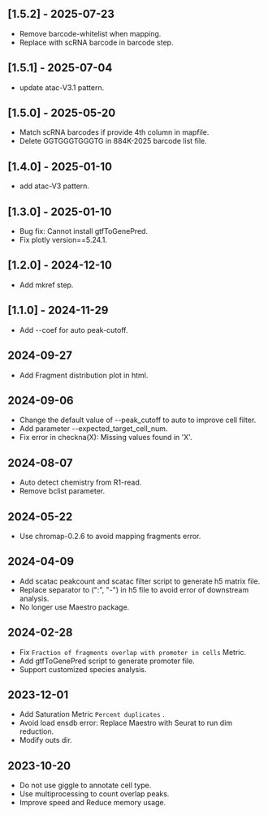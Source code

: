 ## [1.5.2] - 2025-07-23
 - Remove barcode-whitelist when mapping.
 - Replace with scRNA barcode in barcode step.

## [1.5.1] - 2025-07-04
 - update atac-V3.1 pattern.

## [1.5.0] - 2025-05-20
 - Match scRNA barcodes if provide 4th column in mapfile.
 - Delete GGTGGGTGGGTG in 884K-2025 barcode list file.

## [1.4.0] - 2025-01-10
 - add atac-V3 pattern.

## [1.3.0] - 2025-01-10
 - Bug fix: Cannot install gtfToGenePred.
 - Fix plotly version==5.24.1.

## [1.2.0] - 2024-12-10
 - Add mkref step.

## [1.1.0] - 2024-11-29
 - Add --coef for auto peak-cutoff.

## 2024-09-27
 - Add Fragment distribution plot in html.

## 2024-09-06
 - Change the default value of --peak_cutoff to auto to improve cell filter.
 - Add parameter --expected_target_cell_num.
 - Fix error in checkna(X): Missing values found in 'X'.

## 2024-08-07
 - Auto detect chemistry from R1-read.
 - Remove bclist parameter.

## 2024-05-22
 - Use chromap-0.2.6 to avoid mapping fragments error.

## 2024-04-09
 - Add scatac peakcount and scatac filter script to generate h5 matrix file.
 - Replace separator to (":", "-") in h5 file to avoid error of downstream analysis.
 - No longer use Maestro package.

## 2024-02-28
 - Fix `Fraction of fragments overlap with promoter in cells` Metric.
 - Add gtfToGenePred script to generate promoter file.
 - Support customized species analysis.

 ## 2023-12-01
 - Add Saturation Metric `Percent duplicates` .
 - Avoid load ensdb error: Replace Maestro with Seurat to run dim reduction.
 - Modify outs dir.
 
 ## 2023-10-20
 - Do not use giggle to annotate cell type.
 - Use multiprocessing to count overlap peaks.
 - Improve speed and Reduce memory usage.
